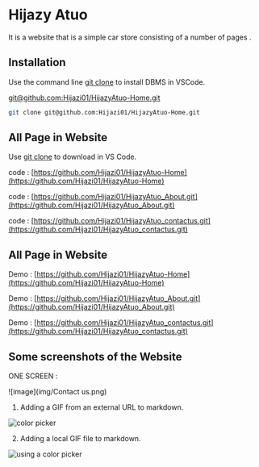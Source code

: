 # Hijazy Atuo 

It is a website that is a simple car store consisting of a number of pages .

## Installation

Use the  command line  [git clone]()  to install DBMS in VSCode.

[git@github.com:Hijazi01/HijazyAtuo-Home.git](git@github.com:Hijazi01/HijazyAtuo-Home.git) 

```bash
git clone git@github.com:Hijazi01/HijazyAtuo-Home.git

```

## All Page in Website 

Use  [git clone]()  to download in VS Code.

code : 
[https://github.com/Hijazi01/HijazyAtuo-Home](https://github.com/Hijazi01/HijazyAtuo-Home)
 
code : 
[https://github.com/Hijazi01/HijazyAtuo_About.git](https://github.com/Hijazi01/HijazyAtuo_About.git) 

code : 
[https://github.com/Hijazi01/HijazyAtuo_contactus.git](https://github.com/Hijazi01/HijazyAtuo_contactus.git)


## All Page in Website 

Demo : 
[https://github.com/Hijazi01/HijazyAtuo-Home](https://github.com/Hijazi01/HijazyAtuo-Home)
 
Demo : 
[https://github.com/Hijazi01/HijazyAtuo_About.git](https://github.com/Hijazi01/HijazyAtuo_About.git) 

Demo : 
[https://github.com/Hijazi01/HijazyAtuo_contactus.git](https://github.com/Hijazi01/HijazyAtuo_contactus.git)


## Some screenshots of the Website

ONE SCREEN :

![image](img/Contact us.png)


1. Adding a GIF from an external URL to markdown.

![color picker](https://bobbyhadz.com/images/blog/change-vscode-integrated-terminal-colors/hover-over-color.gif)

2. Adding a local GIF file to markdown.

![using a color picker](hover-over-color.gif)
